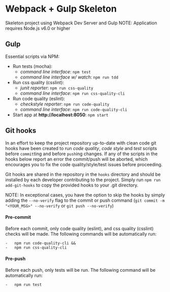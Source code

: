# Webpack + Gulp Skeleton

Skeleton project using Webpack Dev Server and Gulp
NOTE: Application requires Node.js v6.0 or higher

## Gulp

Essential scripts via NPM:

* Run tests (mocha):
    - *command line interface*: `npm test`
    - *command line interface w/ watch*: `npm run tdd`
* Run css quality (csslint):
    - *junit reporter*: `npm run css-quality`
    - *command line interface*: `npm run css-quality-cli`
* Run code quality (eslint):
    - *checkstyle reporter*:  `npm run code-quality`
    - *command line interface*:  `npm run code-quality-cli`
* Start app at **http://localhost:8050**: `npm start`


## Git hooks
In an effort to keep the project repository up-to-date with clean code git hooks have been created to run *code quality*, *code style* and *test* scripts before `commit`ting and before `push`ing changes. If any of the scripts in the hooks below report an error the commit/push will be aborted, which encourages you to fix the code quality/style/test issues before proceeding.

Git hooks are shared in the repository in the `hooks` directory and should be installed by each developer contributing to the project. Simply run `npm run add-git-hooks` to copy the provided hooks to your .git directory.

NOTE: In exceptional cases, you have the option to skip the hooks by simply adding the `--no-verify` flag to the commit or push command (`git commit -m "<YOUR_MSG>" --no-verify` or `git push --no-verify`)


#### Pre-commit
Before each commit, only code quality (eslint), and css quality (csslint) checks will be made. The following commands will be automatically run:

    -   npm run code-quality-cli &&
    -   npm run css-quality-cli

#### Pre-push
Before each push, only tests will be run. The following command will be automatically run:

    -   npm run test